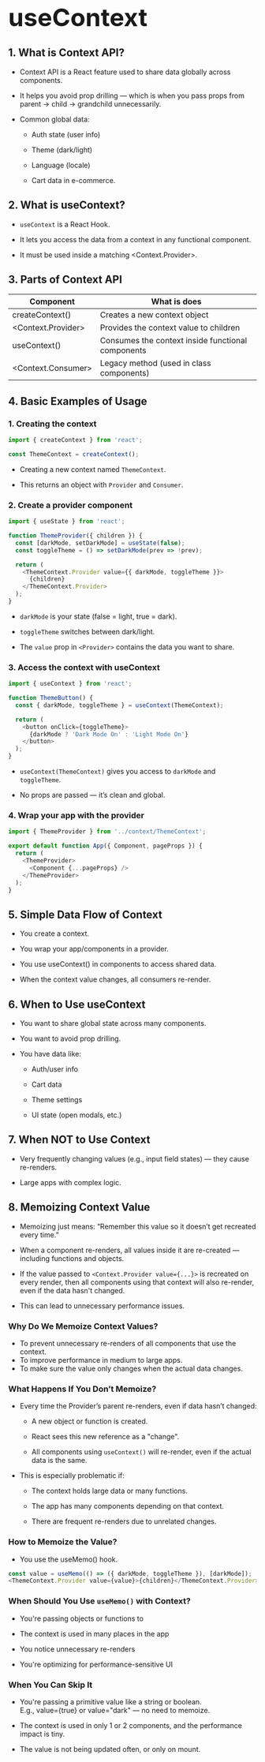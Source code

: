 <div style="font-size: 50px; font-weight:700">
  useContext
</div>

## __1. What is Context API?__

- Context API is a React feature used to share data globally across components.

- It helps you avoid prop drilling — which is when you pass props from parent → child → grandchild unnecessarily.

- Common global data:

    - Auth state (user info)

    - Theme (dark/light)

    - Language (locale)

    - Cart data in e-commerce.

## __2. What is useContext?__

- `useContext` is a React Hook.

- It lets you access the data from a context in any functional component.

- It must be used inside a matching <Context.Provider>.

## __3. Parts of Context API__

| Component                   | What is does                                      |
| --------------------------- | ------------------------------------------------- |
| createContext()             | Creates a new context object                      |
| <Context.Provider>          | Provides the context value to children            |
| useContext()                | Consumes the context inside functional components |
| <Context.Consumer>          | Legacy method (used in class components)          |

## __4. Basic Examples of Usage__

### 1. Creating the context

```javascript
import { createContext } from 'react';

const ThemeContext = createContext();
```
- Creating a new context named `ThemeContext`.

- This returns an object with `Provider` and `Consumer`.


### 2. Create a provider component

```javascript
import { useState } from 'react';

function ThemeProvider({ children }) {
  const [darkMode, setDarkMode] = useState(false);
  const toggleTheme = () => setDarkMode(prev => !prev);

  return (
    <ThemeContext.Provider value={{ darkMode, toggleTheme }}>
      {children}
    </ThemeContext.Provider>
  );
}
```
- `darkMode` is your state (false = light, true = dark).

- `toggleTheme` switches between dark/light.

- The `value` prop in `<Provider>` contains the data you want to share.


### 3. Access the context with useContext

```javascript
import { useContext } from 'react';

function ThemeButton() {
  const { darkMode, toggleTheme } = useContext(ThemeContext);

  return (
    <button onClick={toggleTheme}>
      {darkMode ? 'Dark Mode On' : 'Light Mode On'}
    </button>
  );
}
```
- `useContext(ThemeContext)` gives you access to `darkMode` and `toggleTheme`.

- No props are passed — it’s clean and global.

### 4. Wrap your app with the provider

```javascript
import { ThemeProvider } from '../context/ThemeContext';

export default function App({ Component, pageProps }) {
  return (
    <ThemeProvider>
      <Component {...pageProps} />
    </ThemeProvider>
  );
}
```

## __5. Simple  Data Flow of Context__

- You create a context.

- You wrap your app/components in a provider.

- You use useContext() in components to access shared data.

- When the context value changes, all consumers re-render.

## __6. When to Use useContext__

- You want to share global state across many components.

- You want to avoid prop drilling.

- You have data like:

  - Auth/user info

  - Cart data

  - Theme settings

  - UI state (open modals, etc.)

## __7. When NOT to Use Context__

- Very frequently changing values (e.g., input field states) — they cause re-renders.

- Large apps with complex logic.


## __8. Memoizing Context Value__

- Memoizing just means: “Remember this value so it doesn’t get recreated every time.”

- When a component re-renders, all values inside it are re-created — including functions and objects.

- If the value passed to `<Context.Provider value={...}>` is recreated on every render, then all components using that context will also re-render, even if the data hasn't changed.

- This can lead to unnecessary performance issues.

###  Why Do We Memoize Context Values?
- To prevent unnecessary re-renders of all components that use the context.
- To improve performance in medium to large apps.
- To make sure the value only changes when the actual data changes.

### What Happens If You Don’t Memoize?

- Every time the Provider’s parent re-renders, even if data hasn’t changed:

  - A new object or function is created.

  - React sees this new reference as a "change".

  - All components using `useContext()` will re-render, even if the actual data is the same.

- This is especially problematic if:

  - The context holds large data or many functions.

  - The app has many components depending on that context.

  - There are frequent re-renders due to unrelated changes.


### How to Memoize the Value?

- You use the useMemo() hook.

```javascript
const value = useMemo(() => ({ darkMode, toggleTheme }), [darkMode]);
<ThemeContext.Provider value={value}>{children}</ThemeContext.Provider>
```

### When Should You Use `useMemo()` with Context?

- You're passing objects or functions to <Provider value={...}>

- The context is used in many places in the app

- You notice unnecessary re-renders

- You're optimizing for performance-sensitive UI

### When You Can Skip It

- You're passing a primitive value like a string or boolean.  
E.g., value={true} or value="dark" — no need to memoize.

- The context is used in only 1 or 2 components, and the performance impact is tiny.

- The value is not being updated often, or only on mount.